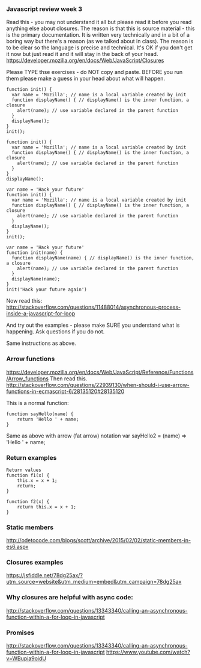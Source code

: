 ### Javascript review week 3
Read this - you may not understand it all but please read it before you read anything else about closures. The reason is that this is source material - this is the primary documentation. It is written very technically and in a bit of a boring way but there's a reason (as we talked about in class). The reason is to be clear so the language is precise and technical. It's OK if you don't get it now but just read it and it will stay in the back of your head. 
https://developer.mozilla.org/en/docs/Web/JavaScript/Closures

Please TYPE thse exercises - do NOT copy and paste.  BEFORE you run them please make a guess in your head about what will happen. 
```
function init() {
  var name = 'Mozilla'; // name is a local variable created by init
  function displayName() { // displayName() is the inner function, a closure
    alert(name); // use variable declared in the parent function    
  }
  displayName();    
}
init();
```

```
function init() {
  var name = 'Mozilla'; // name is a local variable created by init
  function displayName() { // displayName() is the inner function, a closure
    alert(name); // use variable declared in the parent function    
  }
}
displayName();    
```

```
var name = 'Hack your future'
function init() {
  var name = 'Mozilla'; // name is a local variable created by init
  function displayName() { // displayName() is the inner function, a closure
    alert(name); // use variable declared in the parent function    
  }
  displayName();
}
init();
```

```
var name = 'Hack your future'
function init(name) {
  function displayName(name) { // displayName() is the inner function, a closure
    alert(name); // use variable declared in the parent function    
  }
  displayName(name);
}
init('Hack your future again')
```

Now read this: http://stackoverflow.com/questions/11488014/asynchronous-process-inside-a-javascript-for-loop 

And try out the examples - please make SURE you understand what is happening. Ask questions if you do not. 

Same instructions as above.
### Arrow functions
https://developer.mozilla.org/en/docs/Web/JavaScript/Reference/Functions/Arrow_functions
Then read this. 
http://stackoverflow.com/questions/22939130/when-should-i-use-arrow-functions-in-ecmascript-6/28135120#28135120

This is a normal function: 
```
function sayHello(name) {
    return 'Hello ' + name;
}
```
Same as above with arrow (fat arrow) notation
var sayHello2 = (name) => 'Hello ' + name;


### Return examples
```
Return values
function f1(x) {
    this.x = x + 1;
    return;
}

function f2(x) {
    return this.x = x + 1;
}
```
### Static members 
http://odetocode.com/blogs/scott/archive/2015/02/02/static-members-in-es6.aspx

### Closures examples
https://jsfiddle.net/78dg25ax/?utm_source=website&utm_medium=embed&utm_campaign=78dg25ax

### Why closures are helpful with async code:
http://stackoverflow.com/questions/13343340/calling-an-asynchronous-function-within-a-for-loop-in-javascript

### Promises 
http://stackoverflow.com/questions/13343340/calling-an-asynchronous-function-within-a-for-loop-in-javascript
https://www.youtube.com/watch?v=WBupia9oidU
